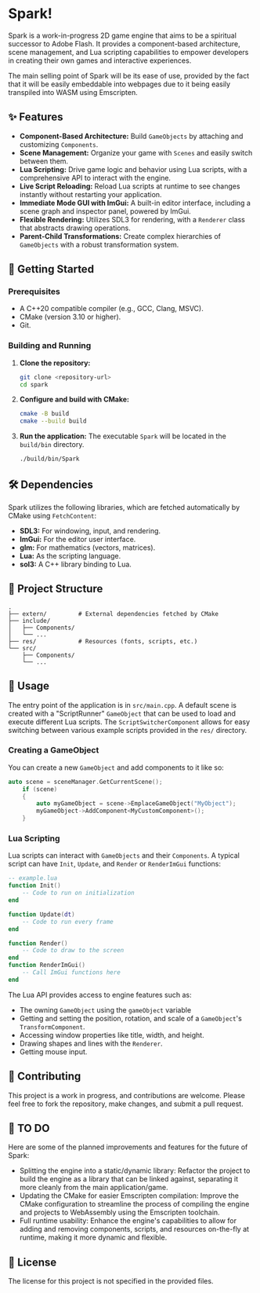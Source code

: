 # Spark!

Spark is a work-in-progress 2D game engine that aims to be a spiritual successor to Adobe Flash. It provides a component-based architecture, scene management, and Lua scripting capabilities to empower developers in creating their own games and interactive experiences.

The main selling point of Spark will be its ease of use, provided by the fact that it will be easily embeddable into webpages due to it being easily transpiled into WASM using Emscripten. 

## ✨ Features

* **Component-Based Architecture:** Build `GameObjects` by attaching and customizing `Components`.
* **Scene Management:** Organize your game with `Scenes` and easily switch between them.
* **Lua Scripting:** Drive game logic and behavior using Lua scripts, with a comprehensive API to interact with the engine.
* **Live Script Reloading:** Reload Lua scripts at runtime to see changes instantly without restarting your application.
* **Immediate Mode GUI with ImGui:** A built-in editor interface, including a scene graph and inspector panel, powered by ImGui.
* **Flexible Rendering:** Utilizes SDL3 for rendering, with a `Renderer` class that abstracts drawing operations.
* **Parent-Child Transformations:** Create complex hierarchies of `GameObjects` with a robust transformation system.

## 🚀 Getting Started

### Prerequisites

* A C++20 compatible compiler (e.g., GCC, Clang, MSVC).
* CMake (version 3.10 or higher).
* Git.

### Building and Running

1.  **Clone the repository:**
    ```bash
    git clone <repository-url>
    cd spark
    ```

2.  **Configure and build with CMake:**
    ```bash
    cmake -B build
    cmake --build build
    ```

3.  **Run the application:**
    The executable `Spark` will be located in the `build/bin` directory.
    ```bash
    ./build/bin/Spark
    ```

## 🛠️ Dependencies

Spark utilizes the following libraries, which are fetched automatically by CMake using `FetchContent`:

* **SDL3:** For windowing, input, and rendering.
* **ImGui:** For the editor user interface.
* **glm:** For mathematics (vectors, matrices).
* **Lua:** As the scripting language.
* **sol3:** A C++ library binding to Lua.

## 📁 Project Structure

```
.
├── extern/         # External dependencies fetched by CMake
├── include/        
│   ├── Components/ 
│   └── ...
├── res/            # Resources (fonts, scripts, etc.)
└── src/            
    ├── Components/ 
    └── ...
```

## 🔧 Usage

The entry point of the application is in `src/main.cpp`. A default scene is created with a "ScriptRunner" `GameObject` that can be used to load and execute different Lua scripts. The `ScriptSwitcherComponent` allows for easy switching between various example scripts provided in the `res/` directory.

### Creating a GameObject

You can create a new `GameObject` and add components to it like so:

```cpp
auto scene = sceneManager.GetCurrentScene();
    if (scene)
    {
        auto myGameObject = scene->EmplaceGameObject("MyObject");
        myGameObject->AddComponent<MyCustomComponent>();
    }
```

### Lua Scripting

Lua scripts can interact with `GameObjects` and their `Components`. A typical script can have `Init`, `Update`, and `Render` or `RenderImGui` functions:

```lua
-- example.lua
function Init()
    -- Code to run on initialization
end

function Update(dt)
    -- Code to run every frame
end

function Render()
    -- Code to draw to the screen
end
function RenderImGui()
    -- Call ImGui functions here
end
```

The Lua API provides access to engine features such as:

* The owning `GameObject` using the `gameObject` variable
* Getting and setting the position, rotation, and scale of a `GameObject`'s `TransformComponent`.
* Accessing window properties like title, width, and height.
* Drawing shapes and lines with the `Renderer`.
* Getting mouse input.

## 🤝 Contributing

This project is a work in progress, and contributions are welcome. Please feel free to fork the repository, make changes, and submit a pull request.

## 📝 TO DO

Here are some of the planned improvements and features for the future of Spark:

- Splitting the engine into a static/dynamic library: Refactor the project to build the engine as a library that can be linked against, separating it more cleanly from the main application/game.
- Updating the CMake for easier Emscripten compilation: Improve the CMake configuration to streamline the process of compiling the engine and projects to WebAssembly using the Emscripten toolchain.
- Full runtime usability: Enhance the engine's capabilities to allow for adding and removing components, scripts, and resources on-the-fly at runtime, making it more dynamic and flexible.

## 📜 License

The license for this project is not specified in the provided files.